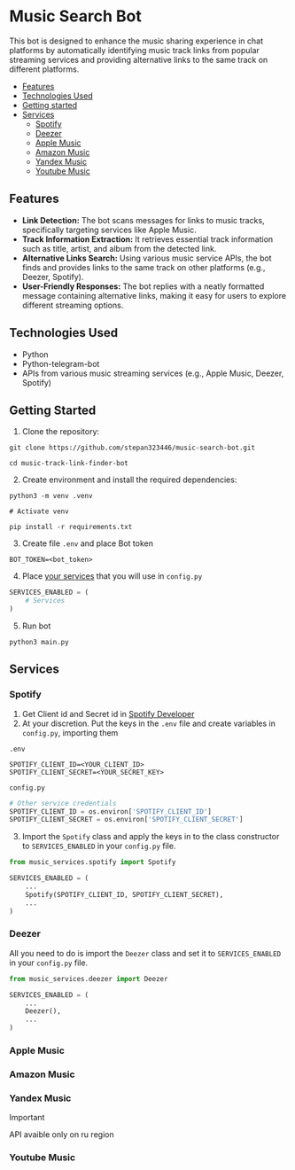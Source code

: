 # Music Search Bot

This bot is designed to enhance the music sharing experience in chat platforms by automatically identifying music track links from popular streaming services and providing alternative links to the same track on different platforms.

* [Features](#features)
* [Technologies Used](#technologies-used)
* [Getting started](#getting-started)
* [Services](#services)
    * [Spotify](#spotify)
    * [Deezer](#deezer)
    * [Apple Music](#apple-music)
    * [Amazon Music](#amazon-music)
    * [Yandex Music](#yandex-music)
    * [Youtube Music](#youtube-music)


## Features

* **Link Detection:** The bot scans messages for links to music tracks, specifically targeting services like Apple Music.
* **Track Information Extraction:** It retrieves essential track information such as title, artist, and album from the detected link.
* **Alternative Links Search:** Using various music service APIs, the bot finds and provides links to the same track on other platforms (e.g., Deezer, Spotify).
* **User-Friendly Responses:** The bot replies with a neatly formatted message containing alternative links, making it easy for users to explore different streaming options.

## Technologies Used
* Python
* Python-telegram-bot
* APIs from various music streaming services (e.g., Apple Music, Deezer, Spotify)

## Getting Started

1. Clone the repository:

```shell
git clone https://github.com/stepan323446/music-search-bot.git

cd music-track-link-finder-bot
```

2. Create environment and install the required dependencies:
```shell
python3 -m venv .venv

# Activate venv

pip install -r requirements.txt
```

3. Create file `.env` and place Bot token
```env
BOT_TOKEN=<bot_token>
```

4. Place [your services](#services) that you will use in `config.py`
```py
SERVICES_ENABLED = (
    # Services
)
```

5. Run bot
```shell
python3 main.py
```

## Services

### Spotify

1. Get Client id and Secret id in [Spotify Developer](https://developer.spotify.com/dashboard)
2. At your discretion. Put the keys in the `.env` file and create variables in `config.py`, importing them

`.env`
```env
SPOTIFY_CLIENT_ID=<YOUR_CLIENT_ID>
SPOTIFY_CLIENT_SECRET=<YOUR_SECRET_KEY>
```
`config.py`
```py
# Other service credentials
SPOTIFY_CLIENT_ID = os.environ['SPOTIFY_CLIENT_ID']
SPOTIFY_CLIENT_SECRET = os.environ['SPOTIFY_CLIENT_SECRET']
```
3. Import the `Spotify` class and apply the keys in to the class constructor to `SERVICES_ENABLED` in your `config.py` file.
```py
from music_services.spotify import Spotify

SERVICES_ENABLED = (
    ...
    Spotify(SPOTIFY_CLIENT_ID, SPOTIFY_CLIENT_SECRET),
    ...
)
```

### Deezer

All you need to do is import the `Deezer` class and set it to `SERVICES_ENABLED` in your `config.py` file.

```py
from music_services.deezer import Deezer

SERVICES_ENABLED = (
    ...
    Deezer(),
    ...
)
```

### Apple Music

### Amazon Music

### Yandex Music

> [!IMPORTANT]
> API avaible only on ru region

### Youtube Music